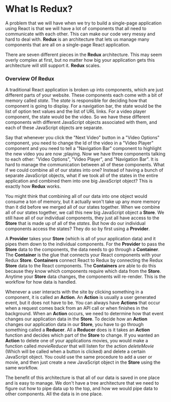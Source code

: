 # What Is Redux?

A problem that we will have when we try to build a single-page application using React is that we will have a lot of components that all need to communicate with each other. This can make our code very messy and hard to deal with. **Redux** is an architecture that lets us manage many components that are all on a single-page React application.

There are seven different pieces in the **Redux** architecture. This may seem overly complex at first, but no matter how big your application gets this architecture will still support it. **Redux** scales.

### Overview Of Redux

A traditional React application is broken up into components, which are just different parts of your website. These components each come with a bit of memory called *state*. The *state* is responsible for deciding how that component is going to display. For a navigation bar, the state would be the list of option text values and the list of URL links. For a video player component, the state would be the video. So we have these different components with different JavaScript objects associated with them, and each of these JavaScript objects are separate.

Say that whenever you click the "Next Video" button in a "Video Options" component, you need to change the Id of the video in a "Video Player" component and you need to tell a "Navigation Bar" component to highlight the new video you are now ;playing. Now we have three components talking to each other: "Video Options", "Video Player", and "Navigation Bar". It is hard to manage the communication between all of these components. What if we could combine all of our states into one? Instead of having a bunch of separate JavaScript objects, what if we took all of the states in the entire application and combined them into one big JavaScript object? This is exactly how **Redux** works.

You might think that combining all of our data into one object would consume a ton of memory, but it actually won't take up any more memory than it did before we merged all of our states together. When we combine all of our states together, we call this new big JavaScript object a **Store**. We still have all of our individual components, they just all have access to the **Store** that is made up of all of the *states*. But how do our individual components access the states? They do so by first using a **Provider**.

A **Provider** takes your **Store** (which is all of your application data) and it pipes them down to the individual components. For the **Provider** to pass the **Store** data to the components, the data needs to go through a **Container**. The **Container** is the glue that connects your React components with your Redux **Store**. **Containers** connect React to Redux by connecting the Redux **Store** data to the React components. The **Containers** are able to do this because they know which components require which data from the **Store**. Anytime your **Store** data changes, the components will re-render. This is the workflow for how data is handled.

Whenever a user interacts with the site by clicking something in a component, it is called an **Action**. An **Action** is usually a user generated event, but it does not have to be. You can always have **Actions** that occur when a request comes back from an API call or when finishes in the background. When an **Action** occurs, we need to determine how that event changes our application data in the **Store**. To decide how an **Action** changes our application data in our **Store**, you have to go through something called a **Reducer**. All a **Reducer** does is it takes an **Action** function and decides which part of the **Store** to change. If you wanted an **Action** to delete one of your applications movies, you would make a function called *movieReducer* that will listen for the action *deleteMovie* (Which will be called when a button is clicked) and delete a certain JavaScript object. You could use the same procedure to add a user or movie, and then just create a new JavaScript object in the **Store** using the same workflow.

The benefit of this architecture is that all of our data is saved in one place and is easy to manage. We don't have a tree architecture that we need to figure out how to pipe data up to the top, and how we would pipe data to other components. All the data is in one place.
